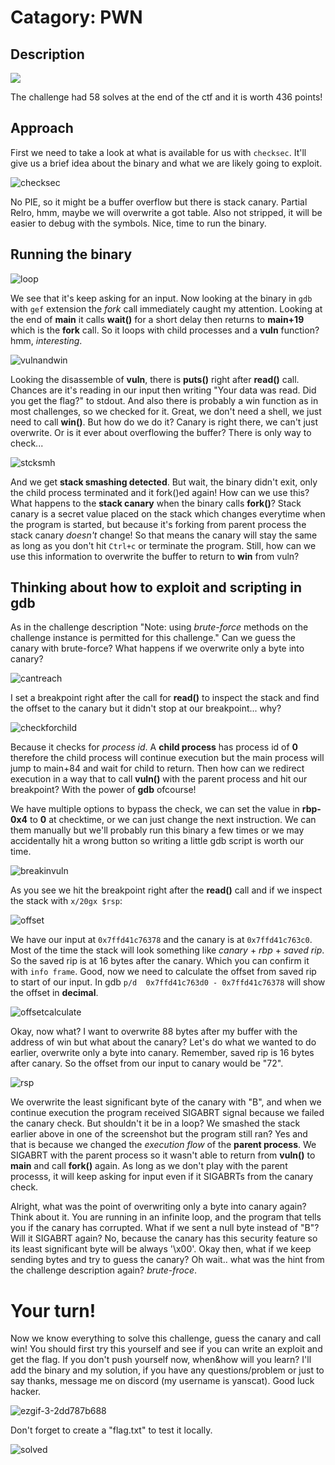 # Catagory: PWN
## Description

![](https://github.com/user-attachments/assets/a173472b-22d7-4ca0-893e-8201c1c39ac7)

The challenge had 58 solves at the end of the ctf and it is worth 436 points!

## Approach
First we need to take a look at what is available for us with `checksec`. It'll give us a brief idea about the binary and what we are likely going to exploit.

![checksec](https://github.com/user-attachments/assets/56af64c3-db73-413b-8b7c-b12bc2d0068b)

No PIE, so it might be a buffer overflow but there is stack canary. Partial Relro, hmm, maybe we will overwrite a got table. Also not stripped, it will be easier to debug with the symbols. Nice, time to run the binary. 

## Running the binary

![loop](https://github.com/user-attachments/assets/5f00444d-a5e5-4f18-a086-e9f03020c309)

We see that it's keep asking for an input. Now looking at the binary in `gdb` with `gef` extension the _fork_ call immediately caught my attention. Looking at the end of **main** it calls **wait()** for a short delay then returns to **main+19** which is the **fork** call. So it loops with child processes and a __vuln__ function? hmm, _interesting_. 

![vulnandwin](https://github.com/user-attachments/assets/125ca499-37e0-4375-8131-bcbcebaed6df)

Looking the disassemble of **vuln**, there is **puts()** right after **read()** call. Chances are it's reading in our input then writing "Your data was read. Did you get the flag?" to stdout. And also there is probably a win function as in most challenges, so we checked for it. Great, we don't need a shell, we just need to call **win()**. But how do we do it? Canary is right there, we can't just overwrite. Or is it ever about overflowing the buffer? There is only way to check...

![stcksmh](https://github.com/user-attachments/assets/f29e13e6-5cce-40f3-904e-5404f6bedc4c)


And we get **stack smashing detected**. But wait, the binary didn't exit, only the child process terminated and it fork()ed again! How can we use this? What happens to the **stack canary** when the binary calls **fork()**? Stack canary is a secret value placed on the stack which changes everytime when the program is started, but because it's forking from parent process the stack canary _doesn't_ change! So that means the canary will stay the same as long as you don't hit `Ctrl+c` or terminate the program. Still, how can we use this information to overwrite the buffer to return to **win** from vuln? 

## Thinking about how to exploit and scripting in gdb

As in the challenge description "Note: using _brute-force_ methods on the challenge instance is permitted for this challenge." Can we guess the canary with brute-force? What happens if we overwrite only a byte into canary?  

![cantreach](https://github.com/user-attachments/assets/29628dd2-dd8c-4f6e-af5e-384c9ee0536b)

I set a breakpoint right after the call for **read()** to inspect the stack and find the offset to the canary but it didn't stop at our breakpoint... why?

![checkforchild](https://github.com/user-attachments/assets/e707b90f-e9e4-46b0-b1f9-c685b5d64cf3)

Because it checks for _process id_. A **child process** has process id of **0** therefore the child process will continue execution but the main process will jump to main+84 and wait for child to return. Then how can we redirect execution in a way that to call **vuln()** with the parent process and hit our breakpoint? With the power of **gdb** ofcourse! 

We have multiple options to bypass the check, we can set the value in **rbp-0x4** to **0** at checktime, or we can just change the next instruction. We can them manually but we'll probably run this binary a few times or we may accidentally hit a wrong button so writing a little gdb script is worth our time.  

![breakinvuln](https://github.com/user-attachments/assets/d21aa783-d8dd-46d6-be00-63547e1b9cad)

As you see we hit the breakpoint right after the **read()** call and if we inspect the stack with `x/20gx $rsp`:

![offset](https://github.com/user-attachments/assets/404f31ac-5ba3-4dce-91e8-324f298e918a)

We have our input at `0x7ffd41c76378` and the canary is at `0x7ffd41c763c0`. Most of the time the stack will look something like *canary* + *rbp* + *saved rip*. So the saved rip is at 16 bytes after the canary. Which you can confirm it with `info frame`. Good, now we need to calculate the offset from saved rip to start of our input. In gdb `p/d  0x7ffd41c763d0 - 0x7ffd41c76378` will show the offset in **decimal**. 

![offsetcalculate](https://github.com/user-attachments/assets/2988652c-e5af-4772-b864-96bd66575233)

Okay, now what? I want to overwrite 88 bytes after my buffer with the address of win but what about the canary? Let's do what we wanted to do earlier, overwrite only a byte into canary. Remember, saved rip is 16 bytes after canary. So the offset from our input to canary would be "72".

![rsp](https://github.com/user-attachments/assets/c10677e5-db70-4612-9768-cf1c7244e3e2)

We overwrite the least significant byte of the canary with "B", and when we continue execution the program received SIGABRT signal because we failed the canary check. But shouldn't it be in a loop? We smashed the stack earlier above in one of the screenshot but the program still ran? Yes and that is because we changed the _execution flow_ of the **parent process**. We SIGABRT with the parent process so it wasn't able to return from **vuln()** to **main** and call **fork()** again. As long as we don't play with the parent processs, it will keep asking for input even if it SIGABRTs from the canary check.  

Alright, what was the point of overwriting only a byte into canary again? Think about it. You are running in an infinite loop, and the program that tells you if the canary has corrupted. What if we sent a null byte instead of "B"? Will it SIGABRT again? No, because the canary has this security feature so its least significant byte will be always '\x00'. Okay then, what if we keep sending bytes and try to guess the canary? Oh wait.. what was the hint from the challenge description again? _brute-froce_.


# Your turn!
 Now we know everything to solve this challenge, guess the canary and call win! You should first try this yourself and see if you can write an exploit and get the flag. If you don't push yourself now, when&how will you learn? I'll add the binary and my solution, if you have any questions/problem or just to say thanks, message me on discord (my username is yanscat). Good luck hacker. 

![ezgif-3-2dd787b688](https://github.com/user-attachments/assets/7df5fe11-922b-40cd-bc38-f45718db4643)

Don't forget to create a "flag.txt" to test it locally.

![solved](https://github.com/user-attachments/assets/a4ad902d-973f-4cdb-a735-ffb27a8c42bf)

